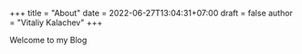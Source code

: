 +++
title = "About"
date = 2022-06-27T13:04:31+07:00
draft = false
author = "Vitaliy Kalachev"
+++

Welcome to my Blog